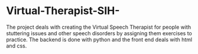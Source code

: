 # Virtual-Therapist-SIH-
The project deals with creating the Virtual Speech Therapist for people with stuttering issues and other speech disorders by assigning them exercises to practice. 
The backend is done with python and the front end deals with html and css.
